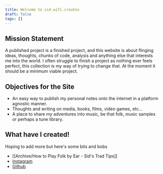 ```yaml
---
title: Welcome to sid.wifi.creates
draft: false
tags: []
---
```

## Mission Statement

A published project is a finished project, and this website is about flinging ideas, thoughts, chunks of code, analysis and anything else that interests me into the world. I often struggle to finish a project as nothing ever feels perfect, this collection is my way of trying to change that. At the moment it should be a minimum viable project.

## Objectives for the Site
- An easy way to publish my personal notes onto the internet in a platform agnostic manner.
- Thoughts and writing on media, books, films, video games, etc...
- A place to share my adventures into music, be that folk, music samples or perhaps a tune library. 

## What have I created!
Hoping to add more but here's some bits and bobs
- [[Archive/How to Play Folk by Ear - Sid's Trad Tips]]
- [Instagram](https://www.instagram.com/sid.wifi.creates/)
- [Github](https://github.com/ctrlbadger)